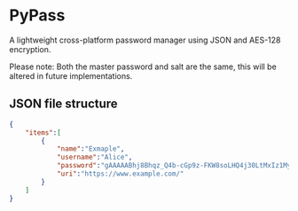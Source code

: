 # PyPass

A lightweight cross-platform password manager using JSON and AES-128 encryption.

Please note: Both the master password and salt are the same, this will be altered in future implementations.

## JSON file structure
```json
{
    "items":[
        {
            "name":"Exmaple", 
            "username":"Alice", 
            "password":"gAAAAABhj8Bhqz_Q4b-cGp9z-FKW8soLHQ4j30LtMxIz1MyyVGjIAbh7b4Gqnjwm-pOC8FFVu8FwpGie4u8YXGumZG1asWXieA==", 
            "uri":"https://www.example.com/"
        }
    ]
}
```